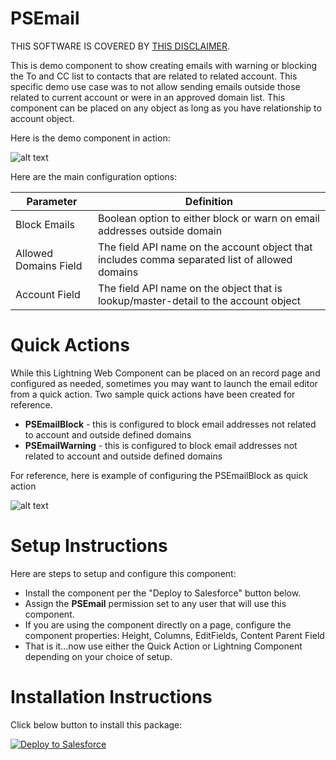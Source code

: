 # PSEmail

THIS SOFTWARE IS COVERED BY [THIS DISCLAIMER](https://raw.githubusercontent.com/thedges/Disclaimer/master/disclaimer.txt).

This is demo component to show creating emails with warning or blocking the To and CC list to contacts that are related to related account. This specific demo use case was to not allow sending emails outside those related to current account or were in an approved domain list. This component can be placed on any object as long as you have relationship to account object.

Here is the demo component in action:

![alt text](https://github.com/thedges/PSEmail/blob/master/PSEmail.gif "PSEmail")

Here are the main configuration options:

| Parameter  | Definition |
| ------------- | ------------- |
| Block Emails | Boolean option to either block or warn on email addresses outside domain |
| Allowed Domains Field  | The field API name on the account object that includes comma separated list of allowed domains |
| Account Field | The field API name on the object that is lookup/master-detail to the account object |

# Quick Actions
While this Lightning Web Component can be placed on an record page and configured as needed, sometimes you may want to launch the email editor from a quick action. Two sample quick actions have been created for reference.

  * __PSEmailBlock__ - this is configured to block email addresses not related to account and outside defined domains
  * __PSEmailWarning__ -  this is configured to block email addresses not related to account and outside defined domains
  
For reference, here is example of configuring the PSEmailBlock as quick action

![alt text](https://github.com/thedges/PSEmail/blob/master/PSEmailBlockAction.gif "PSEmailBlockAction")

# Setup Instructions
Here are steps to setup and configure this component:
  * Install the component per the "Deploy to Salesforce" button below. 
  * Assign the __PSEmail__ permission set to any user that will use this component.
  * If you are using the component directly on a page, configure the component properties: Height, Columns, EditFields, Content Parent Field
  * That is it...now use either the Quick Action or Lightning Component depending on your choice of setup.

# Installation Instructions

Click below button to install this package:

<a href="https://githubsfdeploy.herokuapp.com">
  <img alt="Deploy to Salesforce"
       src="https://raw.githubusercontent.com/afawcett/githubsfdeploy/master/deploy.png">
</a>
